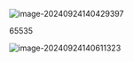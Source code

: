 ![image-20240924140429397](https://cdn.jsdelivr.net/gh/chaixiang2002/repo/picgo/img/202409241404511.png)

65535

![image-20240924140611323](https://cdn.jsdelivr.net/gh/chaixiang2002/repo/picgo/img/202409241406005.png)